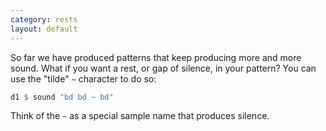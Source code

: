 ```yaml
---
category: rests
layout: default
---
```


So far we have produced patterns that keep producing more and more sound. What
if you want a rest, or gap of silence, in your pattern? You can use the
"tilde" `~` character to do so:

```haskell
d1 $ sound "bd bd ~ bd"
```

Think of the `~` as a special sample name that produces silence.
